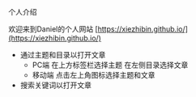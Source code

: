 个人介绍

欢迎来到Daniel的个人网站 [https://xiezhibin.github.io/](https://xiezhibin.github.io/)

- 通过主题和目录以打开文章
  - PC端 在上方标签栏选择主题 在左侧目录选择文章
  - 移动端 点击左上角图标选择主题和文章
- 搜索关键词以打开文章
